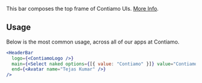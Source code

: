 This bar composes the top frame of Contiamo UIs. [More Info](https://github.com/contiamo/operational-ui/issues/475).

## Usage

Below is the most common usage, across all of our apps at Contiamo.

```jsx
<HeaderBar
  logo={<ContiamoLogo />}
  main={<Select naked options={[{ value: "Contiamo" }]} value="Contiamo" placeholder="Select Project..." />}
  end={<Avatar name="Tejas Kumar" />}
/>
```
